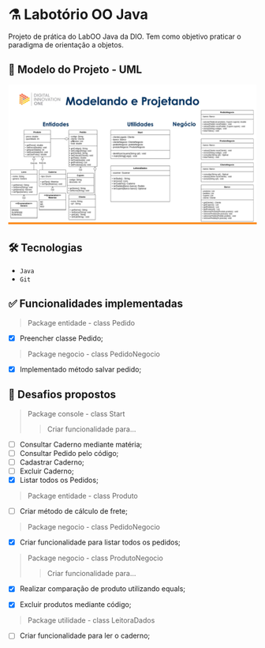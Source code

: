 # ⚗️ Labotório OO Java

Projeto de prática do LabOO Java da DIO. Tem como objetivo praticar o paradigma de orientação a objetos.

## 🧾 Modelo do Projeto - UML

![img.png](img.png)

## 🛠️ Tecnologias

- `Java`
- `Git`

## ✅ Funcionalidades implementadas

> Package entidade - class Pedido
- [x] Preencher classe Pedido;

> Package negocio - class PedidoNegocio
- [x] Implementado método salvar pedido;

## 🎯 Desafios propostos

> Package console - class Start
>> Criar funcionalidade para...
  - [ ] Consultar Caderno mediante matéria;
  - [ ] Consultar Pedido pelo código;
  - [ ] Cadastrar Caderno;
  - [ ] Excluir Caderno;
  - [x] Listar todos os Pedidos;

> Package entidade - class Produto
  - [ ] Criar método de cálculo de frete;


> Package negocio - class PedidoNegocio
  - [x] Criar funcionalidade para listar todos os pedidos;


> Package negocio - class ProdutoNegocio
>> Criar funcionalidade para...
  - [x] Realizar comparação de produto utilizando equals;
  - [x] Excluir produtos mediante código;


> Package utilidade - class LeitoraDados
  - [ ] Criar funcionalidade para ler o caderno;